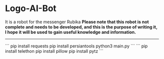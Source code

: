 # Logo-AI-Bot
It is a robot for the messenger Rubika
<b>**Please note that this robot is not complete and needs to be developed, and this is the purpose of writing it, I hope it will be used to gain useful knowledge and information.**</b>
<hr>
```
pip install requests
pip install persiantools
python3 main.py
```
```
pip install telethon
pip install pillow
pip install pytz
```
